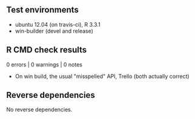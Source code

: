 ## Test environments
* ubuntu 12.04 (on travis-ci), R 3.3.1
* win-builder (devel and release)

## R CMD check results

0 errors | 0 warnings | 0 notes

* On win build, the usual "misspelled" API, Trello (both actually correct)

## Reverse dependencies

No reverse dependencies.
